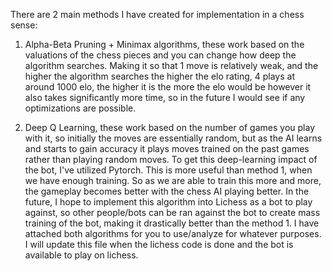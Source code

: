 There are 2 main methods I have created for implementation in a chess sense:

1. Alpha-Beta Pruning + Minimax algorithms, these work based on the valuations of the chess pieces and you can change how deep the algorithm searches. Making it so that 1 move is relatively weak, and the higher the algorithm searches the higher the elo rating, 4 plays at around 1000 elo, the higher it is the more the elo would be however it also takes significantly more time, so in the future I would see if any optimizations are possible.

2. Deep Q Learning, these work based on the number of games you play with it, so initially the moves are essentially random, but as the AI learns and starts to gain accuracy it plays moves trained on the past games rather than playing random moves. To get this deep-learning impact of the bot, I've utilized Pytorch. This is more useful than method 1, when we have enough training. So as we are able to train this more and more, the gameplay becomes better with the chess AI playing better. In the future, I hope to implement this algorithm into Lichess as a bot to play against, so other people/bots can be ran against the bot to create mass training of the bot, making it drastically better than the method 1. I have attached both algorithms for you to use/analyze for whatever purposes. I will update this file when the lichess code is done and the bot is available to play on lichess.
